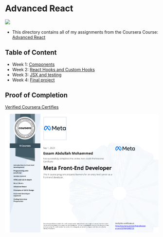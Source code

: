 # Advanced React

<img src="../logo.avif">

- This directory contains all of my assignments from the Coursera Course: [Advanced React](https://www.coursera.org/learn/advanced-react)

## Table of Content

- Week 1: [Components]()
- Week 2: [React Hooks and Custom Hooks]()
- Week 3: [JSX and testing]()
- Week 4: [Final project]()

## Proof of Completion

<a href="https://www.coursera.org/account/accomplishments/certificate/MQ2CFF5DG2D5"> Verified Coursera Certifies</a>

<img src="./certificate.png" alt="certificate">